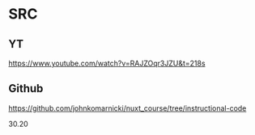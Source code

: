 # SRC

## YT
https://www.youtube.com/watch?v=RAJZOqr3JZU&t=218s

## Github

https://github.com/johnkomarnicki/nuxt_course/tree/instructional-code

30.20